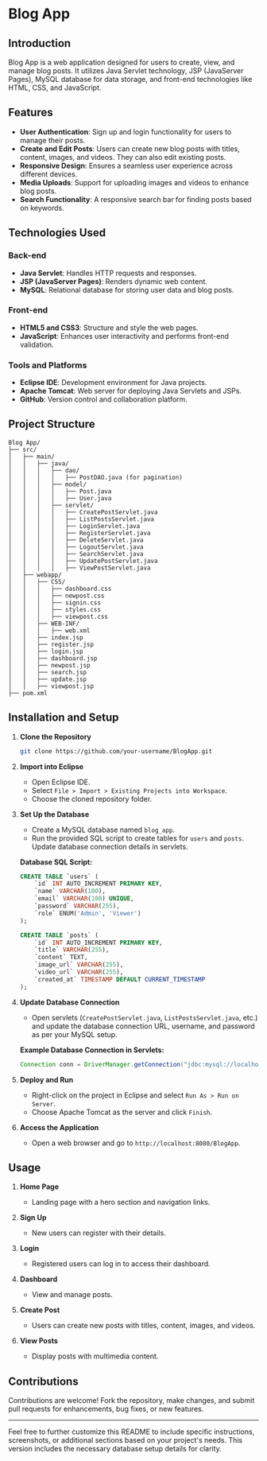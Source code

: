 # Blog App

## Introduction

Blog App is a web application designed for users to create, view, and manage blog posts. It utilizes Java Servlet technology, JSP (JavaServer Pages), MySQL database for data storage, and front-end technologies like HTML, CSS, and JavaScript.

## Features

- **User Authentication**: Sign up and login functionality for users to manage their posts.
- **Create and Edit Posts**: Users can create new blog posts with titles, content, images, and videos. They can also edit existing posts.
- **Responsive Design**: Ensures a seamless user experience across different devices.
- **Media Uploads**: Support for uploading images and videos to enhance blog posts.
- **Search Functionality**: A responsive search bar for finding posts based on keywords.

## Technologies Used

### Back-end

- **Java Servlet**: Handles HTTP requests and responses.
- **JSP (JavaServer Pages)**: Renders dynamic web content.
- **MySQL**: Relational database for storing user data and blog posts.

### Front-end

- **HTML5 and CSS3**: Structure and style the web pages.
- **JavaScript**: Enhances user interactivity and performs front-end validation.

### Tools and Platforms

- **Eclipse IDE**: Development environment for Java projects.
- **Apache Tomcat**: Web server for deploying Java Servlets and JSPs.
- **GitHub**: Version control and collaboration platform.

## Project Structure

```
Blog App/
├── src/
│   ├── main/
│   │   ├── java/
│   │   │   ├── dao/
│   │   │   │   ├── PostDAO.java (for pagination)
│   │   │   ├── model/
│   │   │   │   ├── Post.java
│   │   │   │   ├── User.java
│   │   │   ├── servlet/
│   │   │   │   ├── CreatePostServlet.java
│   │   │   │   ├── ListPostsServlet.java
│   │   │   │   ├── LoginServlet.java
│   │   │   │   ├── RegisterServlet.java
│   │   │   │   ├── DeleteServlet.java
│   │   │   │   ├── LogoutServlet.java
│   │   │   │   ├── SearchServlet.java
│   │   │   │   ├── UpdatePostServlet.java
│   │   │   │   ├── ViewPostServlet.java
│   ├── webapp/
│   │   ├── CSS/
│   │   │   ├── dashboard.css
│   │   │   ├── newpost.css
│   │   │   ├── signin.css
│   │   │   ├── styles.css
│   │   │   ├── viewpost.css
│   │   ├── WEB-INF/
│   │   │   ├── web.xml
│   │   ├── index.jsp
│   │   ├── register.jsp
│   │   ├── login.jsp
│   │   ├── dashboard.jsp
│   │   ├── newpost.jsp
│   │   ├── search.jsp
│   │   ├── update.jsp
│   │   ├── viewpost.jsp
├── pom.xml
```

## Installation and Setup

1. **Clone the Repository**
   ```bash
   git clone https://github.com/your-username/BlogApp.git
   ```

2. **Import into Eclipse**
   - Open Eclipse IDE.
   - Select `File > Import > Existing Projects into Workspace`.
   - Choose the cloned repository folder.

3. **Set Up the Database**
   - Create a MySQL database named `blog_app`.
   - Run the provided SQL script to create tables for `users` and `posts`. Update database connection details in servlets.

   **Database SQL Script:**
   ```sql
   CREATE TABLE `users` (
       `id` INT AUTO_INCREMENT PRIMARY KEY,
       `name` VARCHAR(100),
       `email` VARCHAR(100) UNIQUE,
       `password` VARCHAR(255),
       `role` ENUM('Admin', 'Viewer')
   );

   CREATE TABLE `posts` (
       `id` INT AUTO_INCREMENT PRIMARY KEY,
       `title` VARCHAR(255),
       `content` TEXT,
       `image_url` VARCHAR(255),
       `video_url` VARCHAR(255),
       `created_at` TIMESTAMP DEFAULT CURRENT_TIMESTAMP
   );
   ```

4. **Update Database Connection**
   - Open servlets (`CreatePostServlet.java`, `ListPostsServlet.java`, etc.) and update the database connection URL, username, and password as per your MySQL setup.

   **Example Database Connection in Servlets:**
   ```java
   Connection conn = DriverManager.getConnection("jdbc:mysql://localhost:3306/blog_app", "root", "your-password");
   ```

5. **Deploy and Run**
   - Right-click on the project in Eclipse and select `Run As > Run on Server`.
   - Choose Apache Tomcat as the server and click `Finish`.

6. **Access the Application**
   - Open a web browser and go to `http://localhost:8080/BlogApp`.

## Usage

1. **Home Page**
   - Landing page with a hero section and navigation links.
   
2. **Sign Up**
   - New users can register with their details.

3. **Login**
   - Registered users can log in to access their dashboard.

4. **Dashboard**
   - View and manage posts.

5. **Create Post**
   - Users can create new posts with titles, content, images, and videos.

6. **View Posts**
   - Display posts with multimedia content.

## Contributions

Contributions are welcome! Fork the repository, make changes, and submit pull requests for enhancements, bug fixes, or new features.

---

Feel free to further customize this README to include specific instructions, screenshots, or additional sections based on your project's needs. This version includes the necessary database setup details for clarity.
